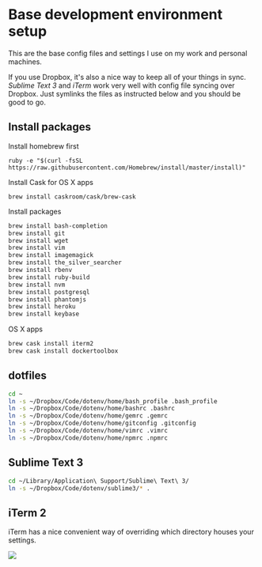 # Base development environment setup

This are the base config files and settings I use on my work and personal machines.

If you use Dropbox, it's also a nice way to keep all of your things in sync. *Sublime Text 3* and *iTerm* work very well with config file syncing over Dropbox. Just symlinks the files as instructed below and you should be good to go.

## Install packages

Install homebrew first

```ruby -e "$(curl -fsSL https://raw.githubusercontent.com/Homebrew/install/master/install)"```

Install Cask for OS X apps

```brew install caskroom/cask/brew-cask```

Install packages

```bash
brew install bash-completion
brew install git
brew install wget
brew install vim
brew install imagemagick
brew install the_silver_searcher
brew install rbenv
brew install ruby-build
brew install nvm
brew install postgresql
brew install phantomjs
brew install heroku
brew install keybase
```

OS X apps

```bash
brew cask install iterm2
brew cask install dockertoolbox
```

## dotfiles
```bash
cd ~
ln -s ~/Dropbox/Code/dotenv/home/bash_profile .bash_profile
ln -s ~/Dropbox/Code/dotenv/home/bashrc .bashrc
ln -s ~/Dropbox/Code/dotenv/home/gemrc .gemrc
ln -s ~/Dropbox/Code/dotenv/home/gitconfig .gitconfig
ln -s ~/Dropbox/Code/dotenv/home/vimrc .vimrc
ln -s ~/Dropbox/Code/dotenv/home/npmrc .npmrc
```

## Sublime Text 3

```bash
cd ~/Library/Application\ Support/Sublime\ Text\ 3/
ln -s ~/Dropbox/Code/dotenv/sublime3/* .
```

## iTerm 2

iTerm has a nice convenient way of overriding which directory houses your settings.

![](http://i.imgur.com/pwGCOrj.png)
